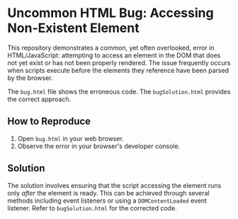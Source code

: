 # Uncommon HTML Bug: Accessing Non-Existent Element

This repository demonstrates a common, yet often overlooked, error in HTML/JavaScript: attempting to access an element in the DOM that does not yet exist or has not been properly rendered.  The issue frequently occurs when scripts execute before the elements they reference have been parsed by the browser.

The `bug.html` file shows the erroneous code. The `bugSolution.html` provides the correct approach.

## How to Reproduce

1. Open `bug.html` in your web browser.
2. Observe the error in your browser's developer console.

## Solution

The solution involves ensuring that the script accessing the element runs only *after* the element is ready. This can be achieved through several methods including event listeners or using a `DOMContentLoaded` event listener. Refer to `bugSolution.html` for the corrected code.